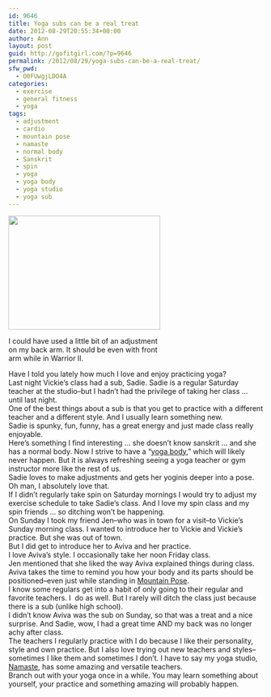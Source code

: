 ```yaml
---
id: 9646
title: Yoga subs can be a real treat
date: 2012-08-29T20:55:34+00:00
author: Ann
layout: post
guid: http://gofitgirl.com/?p=9646
permalink: /2012/08/29/yoga-subs-can-be-a-real-treat/
sfw_pwd:
  - O0FUwgjLDO4A
categories:
  - exercise
  - general fitness
  - yoga
tags:
  - adjustment
  - cardio
  - mountain pose
  - namaste
  - normal body
  - Sanskrit
  - spin
  - yoga
  - yoga body
  - yoga studio
  - yoga sub
---
```

<div id="attachment_9647" style="width: 310px" class="wp-caption alignleft">
  <a href="http://gofitgirl.com/?attachment_id=9647" rel="attachment wp-att-9647"><img class="size-medium wp-image-9647" title="photo 3_2" src="http://gofitgirl.com/wp-content/uploads/2012/08/photo-3_2-300x225.jpg" alt="" width="300" height="225" /></a>
  
  <p class="wp-caption-text">
    I could have used a little bit of an adjustment on my back arm. It should be even with front arm while in Warrior II.
  </p>
</div>

  
Have I told you lately how much I love and enjoy practicing yoga?  
Last night Vickie&#8217;s class had a sub, Sadie. Sadie is a regular Saturday teacher at the studio&#8211;but I hadn&#8217;t had the privilege of taking her class &#8230; until last night.  
One of the best things about a sub is that you get to practice with a different teacher and a different style. And I usually learn something new.  
Sadie is spunky, fun, funny, has a great energy and just made class really enjoyable.  
Here&#8217;s something I find interesting &#8230; she doesn&#8217;t know sanskrit &#8230; and she has a normal body. Now I strive to have a &#8220;[yoga body](http://what-is-yoga.com/wp-content/uploads/2011/01/bikram-yoga1.jpg),&#8221; which will likely never happen. But it is always refreshing seeing a yoga teacher or gym instructor more like the rest of us.  
Sadie loves to make adjustments and gets her yoginis deeper into a pose. Oh man, I absolutely love that.  
If I didn&#8217;t regularly take spin on Saturday mornings I would try to adjust my exercise schedule to take Sadie&#8217;s class. And I love my spin class and my spin friends &#8230; so ditching won&#8217;t be happening.  
On Sunday I took my friend Jen&#8211;who was in town for a visit&#8211;to Vickie&#8217;s Sunday morning class. I wanted to introduce her to Vickie and Vickie&#8217;s practice. But she was out of town.  
But I did get to introduce her to Aviva and her practice.  
I love Aviva&#8217;s style. I occasionally take her noon Friday class.  
Jen mentioned that she liked the way Aviva explained things during class. Aviva takes the time to remind you how your body and its parts should be positioned&#8211;even just while standing in [Mountain Pose](http://www.yoga4teens.com/yogapractice/images/image-3.jpg).  
I know some regulars get into a habit of only going to their regular and favorite teachers. I  do as well. But I rarely will ditch the class just because there is a sub (unlike high school).  
I didn&#8217;t know Aviva was the sub on Sunday, so that was a treat and a nice surprise. And Sadie, wow, I had a great time AND my back was no longer achy after class.  
The teachers I regularly practice with I do because I like their personality, style and own practice. But I also love trying out new teachers and styles&#8211;sometimes I like them and sometimes I don&#8217;t. I have to say my yoga studio, [Namaste](http://namasteoakland.com), has some amazing and versatile teachers.  
Branch out with your yoga once in a while. You may learn something about yourself, your practice and something amazing will probably happen.